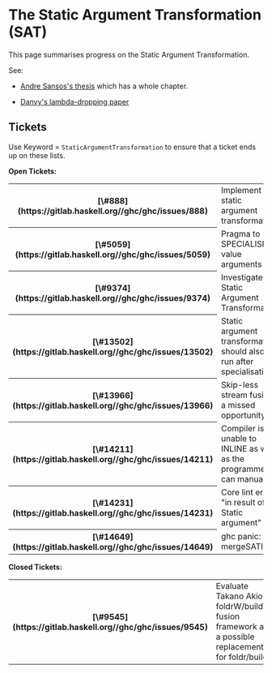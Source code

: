 # The Static Argument Transformation (SAT)


This page summarises progress on the Static Argument Transformation.


See:

- [ Andre Sansos's thesis](https://www.microsoft.com/en-us/research/publication/compilation-transformation-non-strict-functional-languages/) which has a whole chapter.

- [ Danvy's lambda-dropping paper](http://ojs.statsbiblioteket.dk/index.php/brics/article/view/18785)

## Tickets


Use Keyword = `StaticArgumentTransformation` to ensure that a ticket ends up on these lists.

**Open Tickets:**

<table><tr><th>[\#888](https://gitlab.haskell.org//ghc/ghc/issues/888)</th>
<td>Implement the static argument transformation</td></tr>
<tr><th>[\#5059](https://gitlab.haskell.org//ghc/ghc/issues/5059)</th>
<td>Pragma to SPECIALISE on value arguments</td></tr>
<tr><th>[\#9374](https://gitlab.haskell.org//ghc/ghc/issues/9374)</th>
<td>Investigate Static Argument Transformation</td></tr>
<tr><th>[\#13502](https://gitlab.haskell.org//ghc/ghc/issues/13502)</th>
<td>Static argument transformation should also run after specialisation</td></tr>
<tr><th>[\#13966](https://gitlab.haskell.org//ghc/ghc/issues/13966)</th>
<td>Skip-less stream fusion: a missed opportunity</td></tr>
<tr><th>[\#14211](https://gitlab.haskell.org//ghc/ghc/issues/14211)</th>
<td>Compiler is unable to INLINE as well as the programmer can manually</td></tr>
<tr><th>[\#14231](https://gitlab.haskell.org//ghc/ghc/issues/14231)</th>
<td>Core lint error "in result of Static argument"</td></tr>
<tr><th>[\#14649](https://gitlab.haskell.org//ghc/ghc/issues/14649)</th>
<td>ghc panic: mergeSATInfo</td></tr></table>

**Closed Tickets:**

<table><tr><th>[\#9545](https://gitlab.haskell.org//ghc/ghc/issues/9545)</th>
<td>Evaluate Takano Akio's foldrW/buildW fusion framework as a possible replacement for foldr/build</td></tr></table>